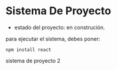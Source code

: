 <h1> Sistema De Proyecto</h1>

- estado del proyecto: en construción.

para ejecutar el sistema, debes poner:

```npm install react```

sistema de proyecto 2
